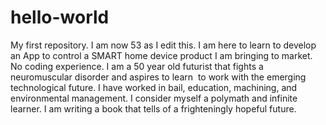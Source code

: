 # hello-world
My first repository. I am now 53 as I edit this.
I am here to learn to develop an App to control a SMART home device product I am bringing to market. No coding experience.
I am a 50 year old futurist that fights a neuromuscular disorder and aspires to learn  to work with the emerging technological future. I have worked in bail, education, machining, and environmental management. I consider myself a polymath and infinite learner. I am writing a book that tells of a frighteningly hopeful future.
